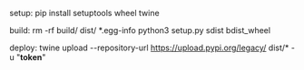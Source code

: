 setup:
    <command>
    pip install setuptools wheel twine

build:
    <command>
    rm -rf build/ dist/ *.egg-info
    python3 setup.py sdist bdist_wheel

deploy:
    <command>
    twine upload --repository-url https://upload.pypi.org/legacy/ dist/* -u "__token__"
